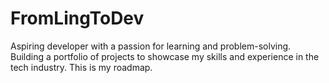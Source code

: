 # FromLingToDev
Aspiring developer with a passion for learning and problem-solving. Building a portfolio of projects to showcase my skills and experience in the tech industry. This is my roadmap.
